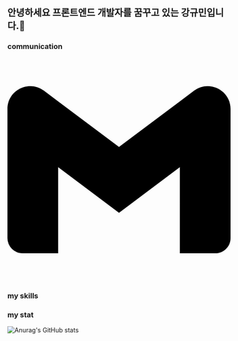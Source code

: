 ## 안녕하세요 프론트엔드 개발자를 꿈꾸고 있는 강규민입니다.👋



### communication
<svg role="img" viewBox="0 0 24 24" xmlns="http://www.w3.org/2000/svg"><title>Gmail</title><path d="M24 5.457v13.909c0 .904-.732 1.636-1.636 1.636h-3.819V11.73L12 16.64l-6.545-4.91v9.273H1.636A1.636 1.636 0 0 1 0 19.366V5.457c0-2.023 2.309-3.178 3.927-1.964L5.455 4.64 12 9.548l6.545-4.91 1.528-1.145C21.69 2.28 24 3.434 24 5.457z"/></svg>


### my skills




### my stat

![Anurag's GitHub stats](https://github-readme-stats.vercel.app/api?username=jattett&show_icons=true&theme=radical)
